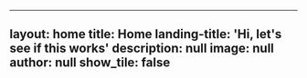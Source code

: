 
---
layout: home
title: Home
landing-title: 'Hi, let's see if this works'
description: null
image: null
author: null
show_tile: false
---

